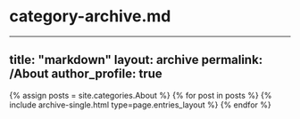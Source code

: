 # category-archive.md
---
title: "markdown"
layout: archive
permalink: /About
author_profile: true
---

{% assign posts = site.categories.About %}
{% for post in posts %} {% include archive-single.html type=page.entries_layout %} {% endfor %}